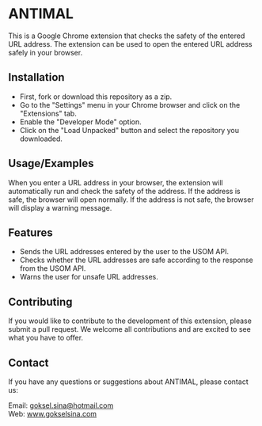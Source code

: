 
# ANTIMAL

This is a Google Chrome extension that checks the safety of the entered URL address. The extension can be used to open the entered URL address safely in your browser.


## Installation

- First, fork or download this repository as a zip.
- Go to the "Settings" menu in your Chrome browser and click on the "Extensions" tab.
- Enable the "Developer Mode" option.
- Click on the "Load Unpacked" button and select the repository you downloaded.
    
    
## Usage/Examples

When you enter a URL address in your browser, the extension will automatically run and check the safety of the address.
If the address is safe, the browser will open normally. If the address is not safe, the browser will display a warning message.


## Features

- Sends the URL addresses entered by the user to the USOM API.
- Checks whether the URL addresses are safe according to the response from the USOM API.
- Warns the user for unsafe URL addresses.


## Contributing

If you would like to contribute to the development of this extension, please submit a pull request. We welcome all contributions and are excited to see what you have to offer.


## Contact

If you have any questions or suggestions about ANTIMAL, please contact us:

Email: goksel.sina@hotmail.com      
Web: www.gokselsina.com             

